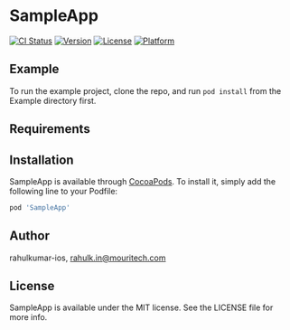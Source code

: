 # SampleApp

[![CI Status](https://img.shields.io/travis/rahulkumar-ios/SampleApp.svg?style=flat)](https://travis-ci.org/rahulkumar-ios/SampleApp)
[![Version](https://img.shields.io/cocoapods/v/SampleApp.svg?style=flat)](https://cocoapods.org/pods/SampleApp)
[![License](https://img.shields.io/cocoapods/l/SampleApp.svg?style=flat)](https://cocoapods.org/pods/SampleApp)
[![Platform](https://img.shields.io/cocoapods/p/SampleApp.svg?style=flat)](https://cocoapods.org/pods/SampleApp)

## Example

To run the example project, clone the repo, and run `pod install` from the Example directory first.

## Requirements

## Installation

SampleApp is available through [CocoaPods](https://cocoapods.org). To install
it, simply add the following line to your Podfile:

```ruby
pod 'SampleApp'
```

## Author

rahulkumar-ios, rahulk.in@mouritech.com

## License

SampleApp is available under the MIT license. See the LICENSE file for more info.
